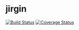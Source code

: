 # jirgin

[![Build Status](https://travis-ci.org/zachang/jirgin.svg?branch=develop)](https://travis-ci.org/zachang/jirgin)
[![Coverage Status](https://coveralls.io/repos/github/zachang/jirgin/badge.svg?branch=develop)](https://coveralls.io/github/zachang/jirgin?branch=develop)